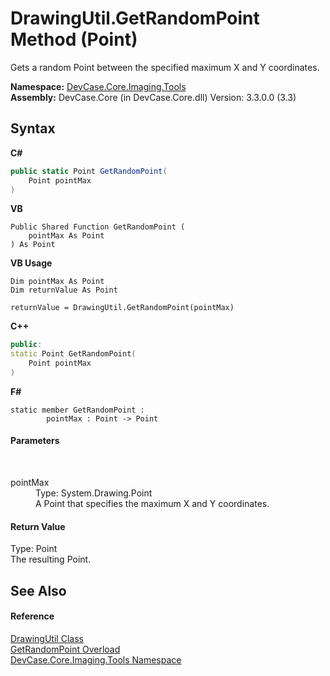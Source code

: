 # DrawingUtil.GetRandomPoint Method (Point)
 

Gets a random Point between the specified maximum X and Y coordinates.

**Namespace:**&nbsp;<a href="N_DevCase_Core_Imaging_Tools">DevCase.Core.Imaging.Tools</a><br />**Assembly:**&nbsp;DevCase.Core (in DevCase.Core.dll) Version: 3.3.0.0 (3.3)

## Syntax

**C#**<br />
``` C#
public static Point GetRandomPoint(
	Point pointMax
)
```

**VB**<br />
``` VB
Public Shared Function GetRandomPoint ( 
	pointMax As Point
) As Point
```

**VB Usage**<br />
``` VB Usage
Dim pointMax As Point
Dim returnValue As Point

returnValue = DrawingUtil.GetRandomPoint(pointMax)
```

**C++**<br />
``` C++
public:
static Point GetRandomPoint(
	Point pointMax
)
```

**F#**<br />
``` F#
static member GetRandomPoint : 
        pointMax : Point -> Point 

```


#### Parameters
&nbsp;<dl><dt>pointMax</dt><dd>Type: System.Drawing.Point<br />A Point that specifies the maximum X and Y coordinates.</dd></dl>

#### Return Value
Type: Point<br />The resulting Point.

## See Also


#### Reference
<a href="T_DevCase_Core_Imaging_Tools_DrawingUtil">DrawingUtil Class</a><br /><a href="Overload_DevCase_Core_Imaging_Tools_DrawingUtil_GetRandomPoint">GetRandomPoint Overload</a><br /><a href="N_DevCase_Core_Imaging_Tools">DevCase.Core.Imaging.Tools Namespace</a><br />